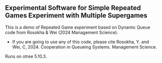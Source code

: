 ## Experimental Software for Simple Repeated Games Experiment with Multiple Supergames


This is a demo of Repeated Game experiment based on Dynamic Queue code from Rosokha & Wei (2024 Management Science). 
 - If you are going to use any of this code, please cite Rosokha, Y. and Wei, C, 2024. Cooperation in Queueing Systems. Management Science.

Runs on otree 5.10.3.
            
